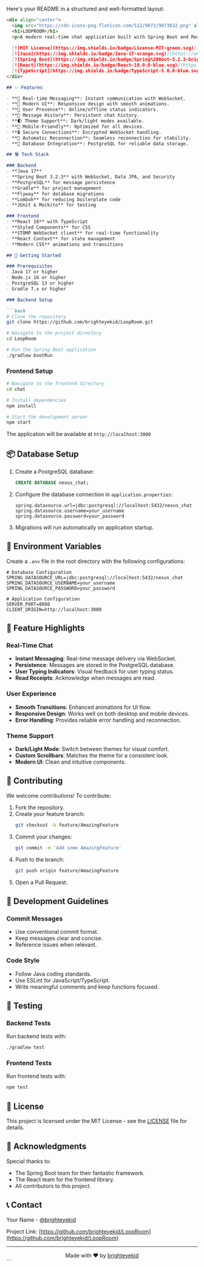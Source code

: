 Here's your README in a structured and well-formatted layout:

```markdown
<div align="center">
  <img src="https://cdn-icons-png.flaticon.com/512/9073/9073032.png" alt="LOOPROOM Logo" width="200"/>
  <h1>LOOPROOM</h1>
  <p>A modern real-time chat application built with Spring Boot and React</p>
  
  [![MIT License](https://img.shields.io/badge/License-MIT-green.svg)](https://choosealicense.com/licenses/mit/)
  [![Java](https://img.shields.io/badge/Java-17-orange.svg)](https://www.oracle.com/java/)
  [![Spring Boot](https://img.shields.io/badge/Spring%20Boot-3.2.3-brightgreen.svg)](https://spring.io/projects/spring-boot)
  [![React](https://img.shields.io/badge/React-18.0.0-blue.svg)](https://reactjs.org/)
  [![TypeScript](https://img.shields.io/badge/TypeScript-5.0.0-blue.svg)](https://www.typescriptlang.org/)
</div>

## ✨ Features

- **💬 Real-time Messaging**: Instant communication with WebSocket.
- **🎨 Modern UI**: Responsive design with smooth animations.
- **👥 User Presence**: Online/offline status indicators.
- **📜 Message History**: Persistent chat history.
- **🌓 Theme Support**: Dark/light modes available.
- **📱 Mobile-Friendly**: Optimized for all devices.
- **🔒 Secure Connections**: Encrypted WebSocket handling.
- **🔄 Automatic Reconnection**: Seamless reconnection for stability.
- **💾 Database Integration**: PostgreSQL for reliable data storage.

## 🛠️ Tech Stack

### Backend
- **Java 17**
- **Spring Boot 3.2.3** with WebSocket, Data JPA, and Security
- **PostgreSQL** for message persistence
- **Gradle** for project management
- **Flyway** for database migrations
- **Lombok** for reducing boilerplate code
- **JUnit & Mockito** for testing

### Frontend
- **React 18** with TypeScript
- **Styled Components** for CSS
- **STOMP WebSocket client** for real-time functionality
- **React Context** for state management
- **Modern CSS** animations and transitions

## 🚀 Getting Started

### Prerequisites
- Java 17 or higher
- Node.js 16 or higher
- PostgreSQL 13 or higher
- Gradle 7.x or higher

### Backend Setup

```bash
# Clone the repository
git clone https://github.com/brighteyekid/LoopRoom.git

# Navigate to the project directory
cd LoopRoom

# Run the Spring Boot application
./gradlew bootRun
```

### Frontend Setup

```bash
# Navigate to the frontend directory
cd chat

# Install dependencies
npm install

# Start the development server
npm start
```

The application will be available at `http://localhost:3000`

## 📦 Database Setup

1. Create a PostgreSQL database:
   ```sql
   CREATE DATABASE nexus_chat;
   ```

2. Configure the database connection in `application.properties`:
   ```properties
   spring.datasource.url=jdbc:postgresql://localhost:5432/nexus_chat
   spring.datasource.username=your_username
   spring.datasource.password=your_password
   ```

3. Migrations will run automatically on application startup.

## 🔧 Environment Variables

Create a `.env` file in the root directory with the following configurations:

```env
# Database Configuration
SPRING_DATASOURCE_URL=jdbc:postgresql://localhost:5432/nexus_chat
SPRING_DATASOURCE_USERNAME=your_username
SPRING_DATASOURCE_PASSWORD=your_password

# Application Configuration
SERVER_PORT=8080
CLIENT_ORIGIN=http://localhost:3000
```

## 🌟 Feature Highlights

### Real-Time Chat
- **Instant Messaging**: Real-time message delivery via WebSocket.
- **Persistence**: Messages are stored in the PostgreSQL database.
- **User Typing Indicators**: Visual feedback for user typing status.
- **Read Receipts**: Acknowledge when messages are read.

### User Experience
- **Smooth Transitions**: Enhanced animations for UI flow.
- **Responsive Design**: Works well on both desktop and mobile devices.
- **Error Handling**: Provides reliable error handling and reconnection.

### Theme Support
- **Dark/Light Mode**: Switch between themes for visual comfort.
- **Custom Scrollbars**: Matches the theme for a consistent look.
- **Modern UI**: Clean and intuitive components.

## 🤝 Contributing

We welcome contributions! To contribute:

1. Fork the repository.
2. Create your feature branch:
   ```bash
   git checkout -b feature/AmazingFeature
   ```
3. Commit your changes:
   ```bash
   git commit -m 'Add some AmazingFeature'
   ```
4. Push to the branch:
   ```bash
   git push origin feature/AmazingFeature
   ```
5. Open a Pull Request.

## 📝 Development Guidelines

### Commit Messages
- Use conventional commit format.
- Keep messages clear and concise.
- Reference issues when relevant.

### Code Style
- Follow Java coding standards.
- Use ESLint for JavaScript/TypeScript.
- Write meaningful comments and keep functions focused.

## 🧪 Testing

### Backend Tests
Run backend tests with:
```bash
./gradlew test
```

### Frontend Tests
Run frontend tests with:
```bash
npm test
```

## 📄 License

This project is licensed under the MIT License - see the [LICENSE](LICENSE) file for details.

## 👏 Acknowledgments

Special thanks to:
- The Spring Boot team for their fantastic framework.
- The React team for the frontend library.
- All contributors to this project.

## 📞 Contact

Your Name - [@brighteyekid](https://github.com/brighteyekid)

Project Link: [https://github.com/brighteyekid/LoopRoom](https://github.com/brighteyekid/LoopRoom)

---

<div align="center">
  Made with ❤️ by <a href="https://github.com/brighteyekid">brighteyekid</a>
</div>
```
